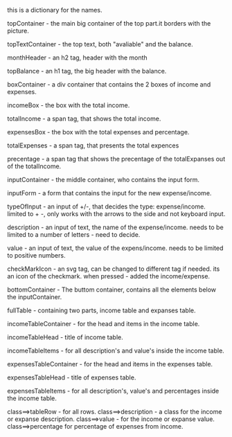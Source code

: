 this is a dictionary for the names.

<!-- top part -->

topContainer - the main big container of the top part.it borders with the picture.

topTextContainer - the top text, both "avaliable" and the balance.

monthHeader - an h2 tag, header with the month

topBalance - an h1 tag, the big header with the balance.

boxContainer - a div container that contains the 2 boxes of income and expenses.

incomeBox - the box with the total income.

totalIncome - a span tag, that shows the total income.

expensesBox - the box with the total expenses and percentage.

totalExpenses - a span tag, that presents the total expences

precentage - a span tag that shows the precentage of the totalExpanses out of the totalIncome.

<!-- middle part -->

inputContainer - the middle container, who contains the input form.

inputForm - a form that contains the input for the new expense/income.

typeOfInput - an input of +/-, that decides the type: expense/income. limited to + -, only works with the arrows to the side and not keyboard input.

description - an input of text, the name of the expense/income. needs to be limited to a number of letters - need to decide.

value - an input of text, the value of the expens/income. needs to be limited to positive numbers.

checkMarkIcon - an svg tag, can be changed to different tag if needed. its an icon of the checkmark. when pressed - added the income/expense.

<!-- bottom part -->

bottomContainer - The buttom container, contains all the elements below the inputContainer.

fullTable - containing two parts, income table and expanses table.

<!-- income table part -->

incomeTableContainer - for the head and items in the income table.

incomeTableHead - title of income table.

incomeTableItems - for all description's and value's inside the income table.

<!-- expenses table part -->

expensesTableContainer - for the head and items in the expenses table.

expensesTableHead - title of expenses table.

expensesTableItems - for all description's, value's and percentages inside the income table.

<!-- classes for the table -->

class==>tableRow - for all rows.
class==>description - a class for the income or expanse description.
class==>value - for the income or expanse value.
class==>percentage for percentage of expenses from income.
